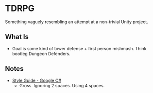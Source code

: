 # TDRPG

Something vaguely resembling an attempt at a non-trivial Unity project.

## What Is
- Goal is some kind of tower defense + first person mishmash. Think bootleg Dungeon Defenders.

## Notes
- [Style Guide - Google C#](https://google.github.io/styleguide/csharp-style.html)
    - Gross. Ignoring 2 spaces. Using 4 spaces.
